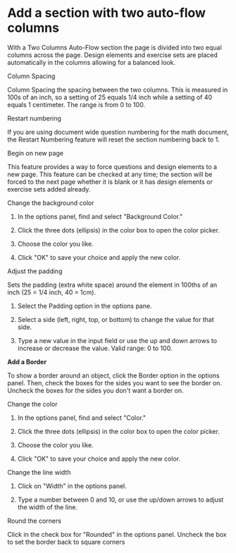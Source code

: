# Add a section with two auto-flow columns

With a Two Columns Auto-Flow section the page is divided into two equal columns across the page. Design elements and exercise sets are placed automatically in the columns allowing for a balanced look.

Column Spacing

Column Spacing the spacing between the two columns. This is measured in 100s of an inch, so a setting of 25 equals 1/4 inch while a setting of 40 equals 1 centimeter. The range is from 0 to 100.

Restart numbering

If you are using document wide question numbering for the math document, the Restart Numbering feature will reset the section numbering back to 1.

Begin on new page

This feature provides a way to force questions and design elements to a new page. This feature can be checked at any time; the section will be forced to the next page whether it is blank or it has design elements or exercise sets added already.

Change the background color

1. In the options panel, find and select "Background Color."

1. Click the three dots (ellipsis) in the color box to open the color picker.

2. Choose the color you like.

3. Click "OK" to save your choice and apply the new color.

Adjust the padding

Sets the padding (extra white space) around the element in 100ths of an inch (25 = 1/4 inch, 40 = 1cm).

1. Select the Padding option in the options pane.

2. Select a side (left, right, top, or bottom) to change the value for that side.

3. Type a new value in the input field or use the up and down arrows to increase or decrease the value. Valid range: 0 to 100.

**Add a Border**

To show a border around an object, click the Border option in the options panel. Then, check the boxes for the sides you want to see the border on. Uncheck the boxes for the sides you don't want a border on.

Change the color

1. In the options panel, find and select "Color."

2. Click the three dots (ellipsis) in the color box to open the color picker.

3. Choose the color you like.

4. Click "OK" to save your choice and apply the new color.

Change the line width

1. Click on "Width" in the options panel.

2. Type a number between 0 and 10, or use the up/down arrows to adjust the width of the line.

Round the corners

Click in the check box for "Rounded" in the options panel. Uncheck the box to set the border back to square corners
